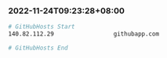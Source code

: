 
###  2022-11-24T09:23:28+08:00
```bash
# GitHubHosts Start
140.82.112.29                 githubapp.com

# GitHubHosts End

```


